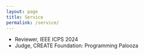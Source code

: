 ```yaml
---
layout: page
title: Service
permalink: /service/
---
```


- Reviewer, IEEE ICPS 2024
- Judge, CREATE Foundation: Programming Palooza
